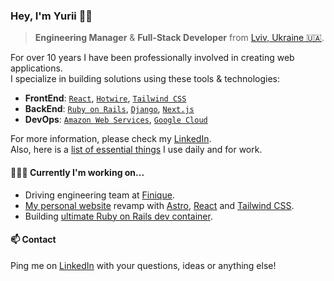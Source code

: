 ### Hey, I'm Yurii 👋🏻

> **Engineering Manager** & **Full-Stack Developer** from [Lviv, Ukraine 🇺🇦](https://g.co/kgs/ZnTXePp).

For over 10 years I have been professionally involved in creating web applications. 
<br/>
I specialize in building solutions using these tools & technologies:
* **FrontEnd**: [`React`][reactjs], [`Hotwire`][hotwire], [`Tailwind CSS`][tailwindcss]
* **BackEnd**: [`Ruby on Rails`][rails], [`Django`][django], [`Next.js`][nextjs]
* **DevOps**: [`Amazon Web Services`][aws], [`Google Cloud`][gcloud]

For more information, please check my [LinkedIn][linkedin]. 
<br>
Also, here is a [list of essential things][uses] I use daily and for work.

#### 👨🏻‍💻 Currently I'm working on...
* Driving engineering team at [Finique](https://finique.co).
* [My personal website](https://habrusiev.com) revamp with [Astro](https://astro.build), [React][reactjs] and [Tailwind CSS][tailwindcss].
* Building [ultimate Ruby on Rails dev container](https://github.com/yuriihabrusiev/devcontainer-rails). 


#### 📫 Contact

Ping me on [LinkedIn][linkedin] with your questions, ideas or anything else!

[linkedin]: https://www.linkedin.com/in/yuriihabrusiev
[uses]: https://github.com/yuriihabrusiev/yuriihabrusiev/blob/main/USES.md
[reactjs]: https://react.dev
[hotwire]: https://hotwired.dev
[tailwindcss]: https://tailwindcss.com
[rails]: https://rubyonrails.org
[django]: https://www.djangoproject.com
[nextjs]: https://nextjs.org
[aws]: https://aws.amazon.com
[gcloud]: https://cloud.google.com
[vscode]: https://code.visualstudio.com
[git]: https://git-scm.com
[docker]: https://www.docker.com
